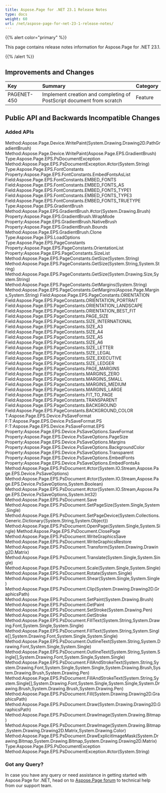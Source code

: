 ```yaml
---
title: Aspose.Page for .NET 23.1 Release Notes
type: docs
weight: 60
url: /net/aspose-page-for-net-23-1-release-notes/
---
```


{{% alert color="primary" %}}

This page contains release notes information for Aspose.Page for .NET 23.1.

{{% /alert %}}
## **Improvements and Changes**

|**Key**|**Summary**|**Category**|
| :- | :- | :- |
|PAGENET-450|Implement creation and completing of PostScript document from scratch|Feature|
 ## **Public API and Backwards Incompatible Changes**
### **Added APIs**
Method:Aspose.Page.Device.WritePaint(System.Drawing.Drawing2D.PathGradientBrush)
Method:Aspose.Page.Device.WritePaint(Aspose.Page.EPS.GradientBrush)
Type:Aspose.Page.EPS.PsDocumentException
Method:Aspose.Page.EPS.PsDocumentException.#ctor(System.String)
Type:Aspose.Page.EPS.FontConstants
Property:Aspose.Page.EPS.FontConstants.EmbedFontsAsList
Field:Aspose.Page.EPS.FontConstants.EMBED_FONTS
Field:Aspose.Page.EPS.FontConstants.EMBED_FONTS_AS
Field:Aspose.Page.EPS.FontConstants.EMBED_FONTS_TYPE1
Field:Aspose.Page.EPS.FontConstants.EMBED_FONTS_TYPE3
Field:Aspose.Page.EPS.FontConstants.EMBED_FONTS_TRUETYPE
Type:Aspose.Page.EPS.GradientBrush
Method:Aspose.Page.EPS.GradientBrush.#ctor(System.Drawing.Brush)
Property:Aspose.Page.EPS.GradientBrush.WrapMode
Property:Aspose.Page.EPS.GradientBrush.NativeBrush
Property:Aspose.Page.EPS.GradientBrush.Bounds
Method:Aspose.Page.EPS.GradientBrush.Clone
Type:Aspose.Page.EPS.LoadOptions
Type:Aspose.Page.EPS.PageConstants
Property:Aspose.Page.EPS.PageConstants.OrientationList
Property:Aspose.Page.EPS.PageConstants.SizeList
Method:Aspose.Page.EPS.PageConstants.GetSize(System.String)
Method:Aspose.Page.EPS.PageConstants.GetSize(System.String,System.String)
Method:Aspose.Page.EPS.PageConstants.GetSize(System.Drawing.Size,System.String)
Method:Aspose.Page.EPS.PageConstants.GetMargins(System.String)
Method:Aspose.Page.EPS.PageConstants.GetMargins(Aspose.Page.Margins,System.String)
Field:Aspose.Page.EPS.PageConstants.ORIENTATION
Field:Aspose.Page.EPS.PageConstants.ORIENTATION_PORTRAIT
Field:Aspose.Page.EPS.PageConstants.ORIENTATION_LANDSCAPE
Field:Aspose.Page.EPS.PageConstants.ORIENTATION_BEST_FIT
Field:Aspose.Page.EPS.PageConstants.PAGE_SIZE
Field:Aspose.Page.EPS.PageConstants.SIZE_INTERNATIONAL
Field:Aspose.Page.EPS.PageConstants.SIZE_A3
Field:Aspose.Page.EPS.PageConstants.SIZE_A4
Field:Aspose.Page.EPS.PageConstants.SIZE_A5
Field:Aspose.Page.EPS.PageConstants.SIZE_A6
Field:Aspose.Page.EPS.PageConstants.SIZE_LETTER
Field:Aspose.Page.EPS.PageConstants.SIZE_LEGAL
Field:Aspose.Page.EPS.PageConstants.SIZE_EXECUTIVE
Field:Aspose.Page.EPS.PageConstants.SIZE_LEDGER
Field:Aspose.Page.EPS.PageConstants.PAGE_MARGINS
Field:Aspose.Page.EPS.PageConstants.MARGINS_ZERO
Field:Aspose.Page.EPS.PageConstants.MARGINS_SMALL
Field:Aspose.Page.EPS.PageConstants.MARGINS_MEDIUM
Field:Aspose.Page.EPS.PageConstants.MARGINS_LARGE
Field:Aspose.Page.EPS.PageConstants.FIT_TO_PAGE
Field:Aspose.Page.EPS.PageConstants.TRANSPARENT
Field:Aspose.Page.EPS.PageConstants.BACKGROUND
Field:Aspose.Page.EPS.PageConstants.BACKGROUND_COLOR
T:Aspose.Page.EPS.Device.PsSaveFormat
F:T:Aspose.Page.EPS.Device.PsSaveFormat.PS
F:T:Aspose.Page.EPS.Device.PsSaveFormat.EPS
Property:Aspose.Page.EPS.Device.PsSaveOptions.SaveFormat
Property:Aspose.Page.EPS.Device.PsSaveOptions.PageSize
Property:Aspose.Page.EPS.Device.PsSaveOptions.Margins
Property:Aspose.Page.EPS.Device.PsSaveOptions.BackgroundColor
Property:Aspose.Page.EPS.Device.PsSaveOptions.Transparent
Property:Aspose.Page.EPS.Device.PsSaveOptions.EmbedFonts
Property:Aspose.Page.EPS.Device.PsSaveOptions.EmbedFontsAs
Method:Aspose.Page.EPS.PsDocument.#ctor(System.IO.Stream,Aspose.Page.EPS.Device.PsSaveOptions)
Method:Aspose.Page.EPS.PsDocument.#ctor(System.IO.Stream,Aspose.Page.EPS.Device.PsSaveOptions,System.Boolean)
Method:Aspose.Page.EPS.PsDocument.#ctor(System.IO.Stream,Aspose.Page.EPS.Device.PsSaveOptions,System.Int32)
Method:Aspose.Page.EPS.PsDocument.Save
Method:Aspose.Page.EPS.PsDocument.SetPageSize(System.Single,System.Single)
Method:Aspose.Page.EPS.PsDocument.SetPageDevice(System.Collections.Generic.Dictionary{System.String,System.Object})
Method:Aspose.Page.EPS.PsDocument.OpenPage(System.Single,System.Single)
Method:Aspose.Page.EPS.PsDocument.ClosePage
Method:Aspose.Page.EPS.PsDocument.WriteGraphicsSave
Method:Aspose.Page.EPS.PsDocument.WriteGraphicsRestore
Method:Aspose.Page.EPS.PsDocument.Transform(System.Drawing.Drawing2D.Matrix)
Method:Aspose.Page.EPS.PsDocument.Translate(System.Single,System.Single)
Method:Aspose.Page.EPS.PsDocument.Scale(System.Single,System.Single)
Method:Aspose.Page.EPS.PsDocument.Rotate(System.Single)
Method:Aspose.Page.EPS.PsDocument.Shear(System.Single,System.Single)
Method:Aspose.Page.EPS.PsDocument.Clip(System.Drawing.Drawing2D.GraphicsPath)
Method:Aspose.Page.EPS.PsDocument.SetPaint(System.Drawing.Brush)
Method:Aspose.Page.EPS.PsDocument.GetPaint
Method:Aspose.Page.EPS.PsDocument.SetStroke(System.Drawing.Pen)
Method:Aspose.Page.EPS.PsDocument.GetStroke
Method:Aspose.Page.EPS.PsDocument.FillText(System.String,System.Drawing.Font,System.Single,System.Single)
Method:Aspose.Page.EPS.PsDocument.FillText(System.String,System.Single[],System.Drawing.Font,System.Single,System.Single)
Method:Aspose.Page.EPS.PsDocument.OutlineText(System.String,System.Drawing.Font,System.Single,System.Single)
Method:Aspose.Page.EPS.PsDocument.OutlineText(System.String,System.Single[],System.Drawing.Font,System.Single,System.Single)
Method:Aspose.Page.EPS.PsDocument.FillAndStrokeText(System.String,System.Drawing.Font,System.Single,System.Single,System.Drawing.Brush,System.Drawing.Brush,System.Drawing.Pen)
Method:Aspose.Page.EPS.PsDocument.FillAndStrokeText(System.String,System.Single[],System.Drawing.Font,System.Single,System.Single,System.Drawing.Brush,System.Drawing.Brush,System.Drawing.Pen)
Method:Aspose.Page.EPS.PsDocument.Fill(System.Drawing.Drawing2D.GraphicsPath)
Method:Aspose.Page.EPS.PsDocument.Draw(System.Drawing.Drawing2D.GraphicsPath)
Method:Aspose.Page.EPS.PsDocument.DrawImage(System.Drawing.Bitmap)
Method:Aspose.Page.EPS.PsDocument.DrawImage(System.Drawing.Bitmap,System.Drawing.Drawing2D.Matrix,System.Drawing.Color)
Method:Aspose.Page.EPS.PsDocument.DrawExplicitImageMask(System.Drawing.Bitmap,System.Drawing.Bitmap,System.Drawing.Drawing2D.Matrix)
Type:Aspose.Page.EPS.PsDocumentException
Method:Aspose.Page.EPS.PsDocumentException.#ctor(System.String)
### **Got any Query?**
In case you have any query or need assistance in getting started with Aspose.Page for .NET, head on to [Aspose.Page forum](https://forum.aspose.com/c/page/39) to technical help from our support team.
